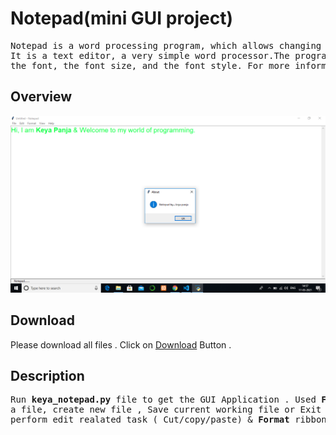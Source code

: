 # Notepad(mini GUI project)
<pre>Notepad is a word processing program, which allows changing of text in a computer file.
It is a text editor, a very simple word processor.The program has options such as changing 
the font, the font size, and the font style. For more information <a href='https://en.wikipedia.org/wiki/Microsoft_Notepad'>click here</a> .</pre>

## Overview
<img src = 'Screenshot11.png'>

## Download 
Please download all files . Click on  <a href='https://github.com/keya2000/Notepad/archive/master.zip' >Download</a> Button .

## Description
<pre>Run <b>keya_notepad.py</b> file to get the GUI Application . Used <b>File</b> ribbon to open
a file, create new file , Save current working file or Exit from notepad . Used <b> Edit </b> ribbon to 
perform edit realated task ( Cut/copy/paste) & <b>Format</b> ribbon to give a attractive look of your page.</pre>

